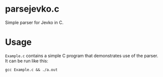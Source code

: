 # parsejevko.c

Simple parser for Jevko in C.

# Usage

`Example.c` contains a simple C program that demonstrates use of the parser. It can be run like this:

```
gcc Example.c && ./a.out
```